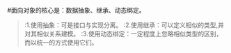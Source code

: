 #面向对象的核心是：数据抽象、继承、动态绑定。
>:1.使用抽象：可是接口与实现分离。
>:2.使用继承：可以定义相似的类型,并对其相似关系建模。
>:3.使用动态绑定：一定程度上忽略相似类型的区别，而以统一的方式使用它们。


